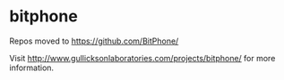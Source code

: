 bitphone
========

Repos moved to https://github.com/BitPhone/

Visit http://www.gullicksonlaboratories.com/projects/bitphone/ for more information.
